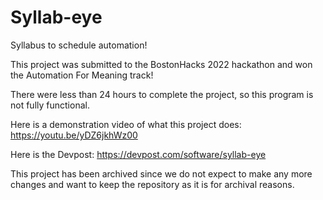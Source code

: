 # Syllab-eye
Syllabus to schedule automation!

This project was submitted to the BostonHacks 2022 hackathon and won the Automation For Meaning track!

There were less than 24 hours to complete the project, so this program is not fully functional.

Here is a demonstration video of what this project does: https://youtu.be/yDZ6jkhWz00

Here is the Devpost: https://devpost.com/software/syllab-eye

This project has been archived since we do not expect to make any more changes and want to keep the repository as it is for archival reasons.

